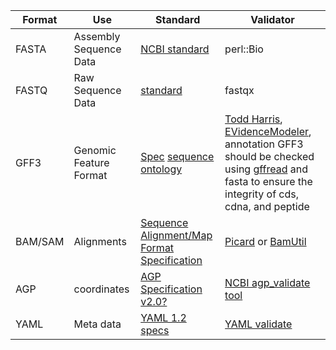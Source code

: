| Format | Use | Standard | Validator | 
| ------ | ----- | ----- | ----- | 
| FASTA | Assembly Sequence Data | [NCBI standard](https://blast.ncbi.nlm.nih.gov/Blast.cgi?CMD=Web&PAGE_TYPE=BlastDocs&DOC_TYPE=BlastHelp) | perl::Bio |
| FASTQ | Raw Sequence Data | [standard](https://en.wikipedia.org/wiki/FASTQ_format) | fastqx |
| GFF3 | Genomic Feature Format | [Spec](https://github.com/The-Sequence-Ontology/Specifications/blob/master/gff3.md) [sequence ontology](http://www.sequenceontology.org) | [Todd Harris](https://github.com/kiwiroy/gff3_validator/tree/f/neaten), [EVidenceModeler](https://github.com/EVidenceModeler/EVidenceModeler/blob/master/EvmUtils/gff3_gene_prediction_file_validator.pl), annotation GFF3 should be checked using [gffread](https://github.com/gpertea/gffread)  and fasta to ensure the integrity of cds, cdna, and peptide  |
| BAM/SAM | Alignments |[Sequence Alignment/Map Format Specification](http://samtools.github.io/hts-specs/SAMv1.pdf) | [Picard](https://broadinstitute.github.io/picard/command-line-overview.html#ValidateSamFile) or [BamUtil](https://genome.sph.umich.edu/wiki/BamUtil:_validate)| 
| AGP | coordinates |[AGP Specification v2.0?](https://www.ncbi.nlm.nih.gov/assembly/agp/AGP_Specification/) |[NCBI agp_validate tool](https://www.ncbi.nlm.nih.gov/assembly/agp/AGP_Validation/) | 
| YAML | Meta data | [YAML 1.2 specs](http://www.yaml.org/spec/1.2/spec.html) | [YAML validate](https://github.com/adrienverge/yamllint) | 